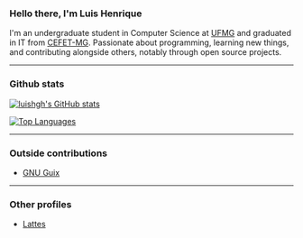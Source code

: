 ### Hello there, I'm Luis Henrique

I'm an undergraduate student in Computer Science at [UFMG](https://ufmg.br/international-visitors) and graduated in IT from [CEFET-MG](https://www.divinopolis.cefetmg.br/). Passionate about programming, learning new things, and contributing alongside others, notably through open source projects.

---
### Github stats
[![luishgh's GitHub stats](https://github-readme-stats.vercel.app/api?username=luishgh&show_icons=true&theme=gruvbox)](https://github.com/anuraghazra/github-readme-stats)

[![Top Languages](https://github-readme-stats.vercel.app/api/top-langs/?username=luishgh&theme=gruvbox)](https://github.com/anuraghazra/github-readme-stats)

---
### Outside contributions

- [GNU Guix](https://issues.guix.gnu.org/search?query=is%3A+closed+submitter%3A%22Luis+Henrique+Gomes+Higino%22)

---
### Other profiles

- [Lattes](http://lattes.cnpq.br/8358867793759931)

<!--
**LuisHGH/LuisHGH** is a ✨ _special_ ✨ repository because its `README.md` (this file) appears on your GitHub profile.
